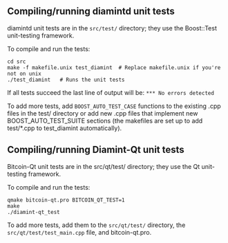 Compiling/running diamintd unit tests
------------------------------------

diamintd unit tests are in the `src/test/` directory; they
use the Boost::Test unit-testing framework.

To compile and run the tests:

	cd src
	make -f makefile.unix test_diamint  # Replace makefile.unix if you're not on unix
	./test_diamint   # Runs the unit tests

If all tests succeed the last line of output will be:
`*** No errors detected`

To add more tests, add `BOOST_AUTO_TEST_CASE` functions to the existing
.cpp files in the test/ directory or add new .cpp files that
implement new BOOST_AUTO_TEST_SUITE sections (the makefiles are
set up to add test/*.cpp to test_diamint automatically).


Compiling/running Diamint-Qt unit tests
---------------------------------------

Bitcoin-Qt unit tests are in the src/qt/test/ directory; they
use the Qt unit-testing framework.

To compile and run the tests:

	qmake bitcoin-qt.pro BITCOIN_QT_TEST=1
	make
	./diamint-qt_test

To add more tests, add them to the `src/qt/test/` directory,
the `src/qt/test/test_main.cpp` file, and bitcoin-qt.pro.
